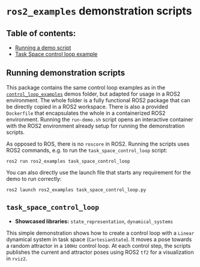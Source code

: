 # `ros2_examples` demonstration scripts

## Table of contents:
* [Running a demo script](#running-demonstration-scripts)
* [Task Space control loop example](#task_space_control_loop)

## Running demonstration scripts
This package contains the same control loop examples as in the [`control_loop_examples`](../control_loop_examples) demos
folder, but adapted for usage in a ROS2 environment.
The whole folder is a fully functional ROS2 package that can be directly copied in a ROS2 workspace.
There is also a provided `Dockerfile` that encapsulates the whole in a containerized ROS2 environment.
Running the `run-demo.sh` script opens an interactive container with the ROS2 environment already setup for running
the demonstration scripts.

As opposed to ROS, there is no `roscore` in ROS2.
Running the scripts uses ROS2 commands, e.g. to run the `task_space_control_loop` script:

```console
ros2 run ros2_examples task_space_control_loop
```

You can also directly use the launch file that starts any requirement for the demo to run correctly:

```console
ros2 launch ros2_examples task_space_control_loop.py
```

## `task_space_control_loop`
* **Showcased libraries:** `state_representation`, `dynamical_systems`

This simple demonstration shows how to create a control loop with a `Linear` dynamical system in task space (`CartesianState`).
It moves a pose towards a random attractor in a `100Hz` control loop.
At each control step, the scripts publishes the current and attractor poses using ROS2 `tf2` for a visualization in `rviz2`.
